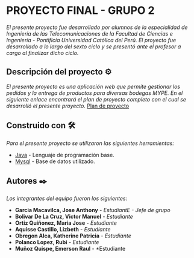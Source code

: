 # PROYECTO FINAL - GRUPO 2

_El presente proyecto fue desarrollado por alumnos de la especialidad de Ingeniería de las Telecomunicaciones de la Facultad de Ciencias e Ingeniería - Pontificia Universidad Católica del Perú. El proyecto fue desarrollado a lo largo del sexto ciclo y se presentó ante el profesor a cargo al finalizar dicho ciclo._

## Descripción del proyecto ⚙️

_El presente proyecto es una aplicación web que permite gestionar los pedidos y la entrega de productos para diversas bodegas MYPE. En el siguiente enlace encontrará el plan de proyecto completo con el cual se desarrolló el presente proyecto._
[Plan de proyecto](https://docs.google.com/document/d/1BKrAMifzmPTR2zjU3X8iQH0L0za8V7b5--Ob5zcUHy8/edit?usp=sharing)

## Construido con 🛠️

_Para el presente proyecto se utilizaron las siguientes herramientas:_

* [Java](https://en.wikipedia.org/wiki/Java_(programming_language)) - Lenguaje de programación base.
* [Mysql](https://www.mysql.com/) - Base de datos utilizado.

## Autores ✒️

_Los integrantes del equipo fueron los siguientes:_

* **Garcia Macavilca, Jose Anthony** - *EstudiantE - Jefe de grupo*
* **Bolivar De La Cruz, Victor Manuel** - *Estudiante*
* **Ortiz Quiñonez, Maria Jose** - *Estudiante*
* **Aquisse Castillo, Lizbeth** - *Estudiante*
* **Obregon Alca, Katherine Patricia** - *Estudiante*
* **Polanco Lopez, Rubi** - *Estudiante*
* **Muñoz Quispe, Emerson Raul** - *Estudiante
